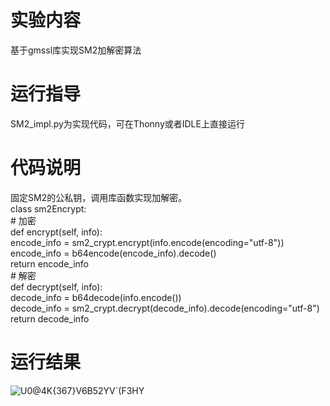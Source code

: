 实验内容
====
  基于gmssl库实现SM2加解密算法

运行指导
====
SM2_impl.py为实现代码，可在Thonny或者IDLE上直接运行

代码说明
====
固定SM2的公私钥，调用库函数实现加解密。    
class sm2Encrypt:  
    # 加密  
    def encrypt(self, info):  
        encode_info = sm2_crypt.encrypt(info.encode(encoding="utf-8"))  
        encode_info = b64encode(encode_info).decode()    
        return encode_info  
    # 解密  
    def decrypt(self, info):  
        decode_info = b64decode(info.encode())  
        decode_info = sm2_crypt.decrypt(decode_info).decode(encoding="utf-8")  
        return decode_info  

运行结果
===
![U0@4K{367}V6B52YV`(F3HY](https://user-images.githubusercontent.com/109579171/181788771-3ba9543a-2125-4b4e-8ab5-2272f4e468c6.png)

